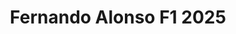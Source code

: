 ---
title: 'Fernando Alonso F1 2025'
category: 0_recientes
designSlug: 170-f1-2025-alonso
image: '/products/autos/13-alonso/principal.jpg'
imageHover: '/products/autos/13-alonso/oversize.jpg'
prendas: [
   {   
        title: 'Remera',
        slug: 'remera',          
        image: '/products/autos/13-alonso/normal.jpg',
        price: 'remerasPrecio',
        talles: 'remerasTalles'
    },
    {
        title: 'Remera Oversize',
        slug: 'remera-oversize',
        image: '/products/autos/13-alonso/oversize.jpg',
        price: 'oversizePrecio',
        talles: 'oversizeTalles'
    },
    {
        title: 'Musculosa M',
        slug: 'musculosa-mujer',
        image: '/products/autos/13-alonso/musculosa.jpg',
        price: 'musculosaPrecio',
        talles: 'musculosasMujerTalles'
    },
     {
        title: 'Musculosa H',
        slug: 'musculoso',
        image: '/products/autos/13-alonso/musculoso.jpg',
        price: 'musculosaPrecio',
        talles: 'musculosasHombreTalles'
    },
    {
        title: 'Pupera Oversize',
        slug: 'pupera-oversize',
        image: '/products/autos/13-alonso/pupera.jpg',
        price: 'remerasPrecio',
        talles: 'oversizePuperasTalles'
    },

    {
         title: 'Buzo',
         slug: 'buzo',
         image: '/products/autos/13-alonso/buzo.jpg',
         price: buzosPrecio,
        talles: 'BuzosTalles'
     },
]
---